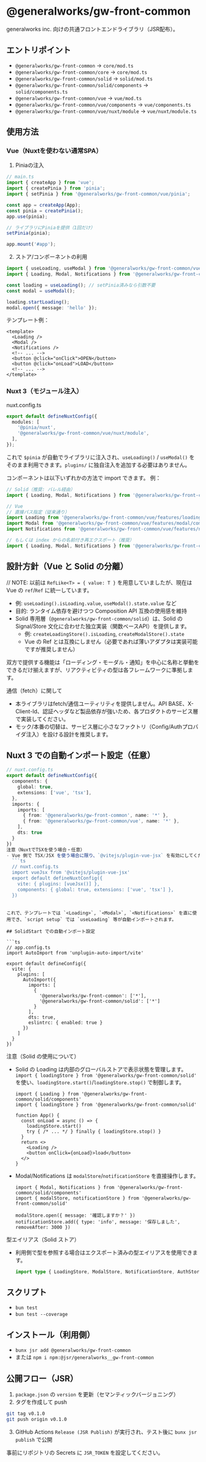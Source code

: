 # @generalworks/gw-front-common

generalworks inc. 向けの共通フロントエンドライブラリ（JSR配布）。

## エントリポイント
- `@generalworks/gw-front-common` → `core/mod.ts`
- `@generalworks/gw-front-common/core` → `core/mod.ts`
- `@generalworks/gw-front-common/solid` → `solid/mod.ts`
- `@generalworks/gw-front-common/solid/components` → `solid/components.ts`
- `@generalworks/gw-front-common/vue` → `vue/mod.ts`
- `@generalworks/gw-front-common/vue/components` → `vue/components.ts`
- `@generalworks/gw-front-common/vue/nuxt/module` → `vue/nuxt/module.ts`

## 使用方法

### Vue（Nuxtを使わない通常SPA）

1) Piniaの注入
```ts
// main.ts
import { createApp } from 'vue';
import { createPinia } from 'pinia';
import { setPinia } from '@generalworks/gw-front-common/vue/pinia';

const app = createApp(App);
const pinia = createPinia();
app.use(pinia);

// ライブラリにPiniaを提供（1回だけ）
setPinia(pinia);

app.mount('#app');
```

2) ストア/コンポーネントの利用
```ts
import { useLoading, useModal } from '@generalworks/gw-front-common/vue';
import { Loading, Modal, Notifications } from '@generalworks/gw-front-common/vue/components';

const loading = useLoading(); // setPinia済みなら引数不要
const modal = useModal();

loading.startLoading();
modal.open({ message: 'hello' });
```

テンプレート例：
```vue
<template>
  <Loading />
  <Modal />
  <Notifications />
  <!-- ... -->
  <button @click="onClick">OPEN</button>
  <button @click="onLoad">LOAD</button>
  <!-- ... -->
</template>
```

### Nuxt 3（モジュール注入）

nuxt.config.ts
```ts
export default defineNuxtConfig({
  modules: [
    '@pinia/nuxt',
    '@generalworks/gw-front-common/vue/nuxt/module',
  ],
});
```

これで `$pinia` が自動でライブラリに注入され、`useLoading()` / `useModal()` をそのまま利用できます。`plugins/` に独自注入を追加する必要はありません。

コンポーネントは以下いずれかの方法で import できます。
例：
```ts
// Solid（推奨: バレル経由）
import { Loading, Modal, Notifications } from '@generalworks/gw-front-common/solid/components';

// Vue
// 直接パス指定（従来通り）
import Loading from '@generalworks/gw-front-common/vue/features/loading/components/Loading';
import Modal from '@generalworks/gw-front-common/vue/features/modal/components/Modal';
import Notifications from '@generalworks/gw-front-common/vue/features/notification/components/Notifications';

// もしくは index からの名前付き再エクスポート（推奨）
import { Loading, Modal, Notifications } from '@generalworks/gw-front-common/vue';
```

## 設計方針（Vue と Solid の分離）
// NOTE: 以前は `RefLike<T> = { value: T }` を用意していましたが、現在は Vue の `ref`/`Ref` に統一しています。
  - 例: `useLoading().isLoading.value`, `useModal().state.value` など
  - 目的: ランタイム依存を避けつつ Composition API 互換の使用感を維持
- Solid 専用層（`@generalworks/gw-front-common/solid`）は、Solid の Signal/Store 文化に合わせた独立実装（関数ベースAPI）を提供します。
  - 例: `createLoadingStore().isLoading`, `createModalStore().state`
  - Vue の Ref とは互換にしません（必要であれば薄いアダプタは実装可能ですが推奨しません）

双方で提供する機能は「ローディング・モーダル・通知」を中心に名称と挙動をできるだけ揃えますが、リアクティビティの型は各フレームワークに準拠します。

通信（fetch）に関して
- 本ライブラリはfetch/通信ユーティリティを提供しません。API BASE、X-Client-Id、認証ヘッダなど製品依存が強いため、各プロダクトのサービス層で実装してください。
- モック/本番の切替は、サービス層に小さなファクトリ（Config/Authプロバイダ注入）を設ける設計を推奨します。

## Nuxt 3 での自動インポート設定（任意）

```ts
// nuxt.config.ts
export default defineNuxtConfig({
  components: {
    global: true,
    extensions: ['vue', 'tsx'],
  },
  imports: {
    imports: [
      { from: '@generalworks/gw-front-common', name: '*' },
      { from: '@generalworks/gw-front-common/vue', name: '*' },
    ],
    dts: true
  }
})
注意（NuxtでTSXを使う場合・任意）
- Vue 側で TSX/JSX を使う場合に限り、`@vitejs/plugin-vue-jsx` を有効にしてください（Nuxt は内部で Vite を利用）。SFC（`.vue`）のみなら不要です。
  ```ts
  // nuxt.config.ts
  import vueJsx from '@vitejs/plugin-vue-jsx'
  export default defineNuxtConfig({
    vite: { plugins: [vueJsx()] },
    components: { global: true, extensions: ['vue', 'tsx'] },
  })
  ```
```

これで、テンプレートでは `<Loading>`, `<Modal>`, `<Notifications>` を直に使用でき、`script setup` では `useLoading` 等が自動インポートされます。

## SolidStart での自動インポート設定

```ts
// app.config.ts
import AutoImport from 'unplugin-auto-import/vite'

export default defineConfig({
  vite: {
    plugins: [
      AutoImport({
        imports: [
          {
            '@generalworks/gw-front-common': ['*'],
            '@generalworks/gw-front-common/solid': ['*']
          }
        ],
        dts: true,
        eslintrc: { enabled: true }
      })
    ]
  }
})
```

注意（Solid の使用について）
- Solid の Loading は内部のグローバルストアで表示状態を管理します。`import { loadingStore } from '@generalworks/gw-front-common/solid'` を使い、`loadingStore.start()`/`loadingStore.stop()` で制御します。
  ```tsx
  import { Loading } from '@generalworks/gw-front-common/solid/components'
  import { loadingStore } from '@generalworks/gw-front-common/solid'

  function App() {
    const onLoad = async () => {
      loadingStore.start()
      try { /* ... */ } finally { loadingStore.stop() }
    }
    return <>
      <Loading />
      <button onClick={onLoad}>load</button>
    </>
  }
  ```
- Modal/Notifications は `modalStore`/`notificationStore` を直接操作します。
  ```tsx
  import { Modal, Notifications } from '@generalworks/gw-front-common/solid/components'
  import { modalStore, notificationStore } from '@generalworks/gw-front-common/solid'

  modalStore.open({ message: '確認しますか？' })
  notificationStore.add({ type: 'info', message: '保存しました', removeAfter: 3000 })
  ```

型エイリアス（Solid ストア）
- 利用側で型を参照する場合はエクスポート済みの型エイリアスを使用できます。
  ```ts
  import type { LoadingStore, ModalStore, NotificationStore, AuthStore } from '@generalworks/gw-front-common/solid'
  ```

## スクリプト
- `bun test`
- `bun test --coverage`

## インストール（利用側）
- `bunx jsr add @generalworks/gw-front-common`
- または `npm i npm:@jsr/generalworks__gw-front-common`

## 公開フロー（JSR）
1. `package.json` の `version` を更新（セマンティックバージョニング）
2. タグを作成して push
```bash
git tag v0.1.0
git push origin v0.1.0
```
3. GitHub Actions `Release (JSR Publish)` が実行され、テスト後に `bunx jsr publish` で公開

事前にリポジトリの Secrets に `JSR_TOKEN` を設定してください。
